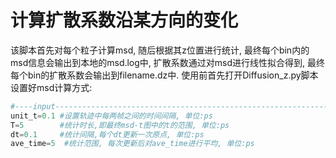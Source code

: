 # 计算扩散系数沿某方向的变化

该脚本首先对每个粒子计算msd, 随后根据其z位置进行统计, 最终每个bin内的msd信息会输出到本地的msd.log中, 扩散系数通过对msd进行线性拟合得到, 最终每个bin的扩散系数会输出到filename.dz中.
使用前首先打开Diffusion_z.py脚本设置好msd计算方式:
```python
#----input-------------------------------------------------------------------------
unit_t=0.1 #设置轨迹中每两帧之间的时间间隔, 单位:ps
T=5        #统计时长,即最终msd-t图中的t的范围, 单位:ps
dt=0.1     #统计间隔,每个dt更新一次原点, 单位:ps
ave_time=5  #统计范围, 每次更新后对ave_time进行平均, 单位:ps
```
